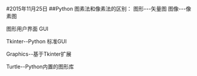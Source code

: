 #2015年11月25日
##Python
图素法和像素法的区别：
图形---矢量图
图像---像素图

图形用户界面
GUI

Tkinter--Python 标准GUI

Graphics--基于Tkinter扩展

Turtle--Python内置的图形库


